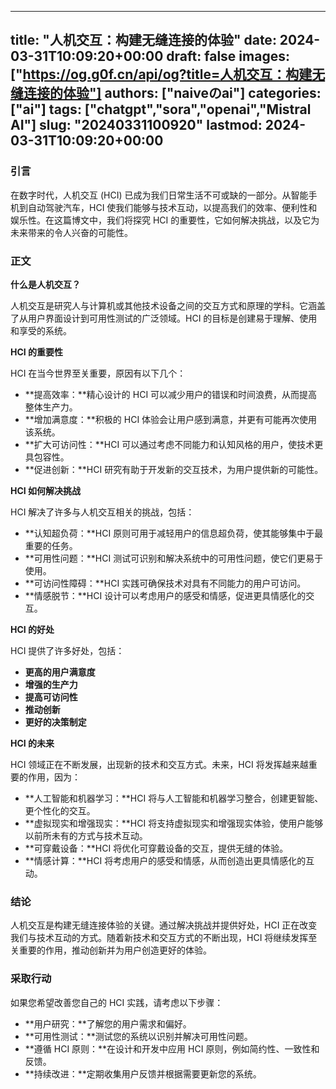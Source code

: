 
---
title: "人机交互：构建无缝连接的体验"
date: 2024-03-31T10:09:20+00:00
draft: false
images: ["https://og.g0f.cn/api/og?title=人机交互：构建无缝连接的体验"]
authors: ["naiveのai"]
categories: ["ai"]
tags: ["chatgpt","sora","openai","Mistral AI"]
slug: "20240331100920"
lastmod: 2024-03-31T10:09:20+00:00
---
### 引言

在数字时代，人机交互 (HCI) 已成为我们日常生活不可或缺的一部分。从智能手机到自动驾驶汽车，HCI 使我们能够与技术互动，以提高我们的效率、便利性和娱乐性。在这篇博文中，我们将探究 HCI 的重要性，它如何解决挑战，以及它为未来带来的令人兴奋的可能性。

### 正文

**什么是人机交互？**

人机交互是研究人与计算机或其他技术设备之间的交互方式和原理的学科。它涵盖了从用户界面设计到可用性测试的广泛领域。HCI 的目标是创建易于理解、使用和享受的系统。

**HCI 的重要性**

HCI 在当今世界至关重要，原因有以下几个：

* **提高效率：**精心设计的 HCI 可以减少用户的错误和时间浪费，从而提高整体生产力。
* **增加满意度：**积极的 HCI 体验会让用户感到满意，并更有可能再次使用该系统。
* **扩大可访问性：**HCI 可以通过考虑不同能力和认知风格的用户，使技术更具包容性。
* **促进创新：**HCI 研究有助于开发新的交互技术，为用户提供新的可能性。

**HCI 如何解决挑战**

HCI 解决了许多与人机交互相关的挑战，包括：

* **认知超负荷：**HCI 原则可用于减轻用户的信息超负荷，使其能够集中于最重要的任务。
* **可用性问题：**HCI 测试可识别和解决系统中的可用性问题，使它们更易于使用。
* **可访问性障碍：**HCI 实践可确保技术对具有不同能力的用户可访问。
* **情感脱节：**HCI 设计可以考虑用户的感受和情感，促进更具情感化的交互。

**HCI 的好处**

HCI 提供了许多好处，包括：

* **更高的用户满意度**
* **增强的生产力**
* **提高可访问性**
* **推动创新**
* **更好的决策制定**

**HCI 的未来**

HCI 领域正在不断发展，出现新的技术和交互方式。未来，HCI 将发挥越来越重要的作用，因为：

* **人工智能和机器学习：**HCI 将与人工智能和机器学习整合，创建更智能、更个性化的交互。
* **虚拟现实和增强现实：**HCI 将支持虚拟现实和增强现实体验，使用户能够以前所未有的方式与技术互动。
* **可穿戴设备：**HCI 将优化可穿戴设备的交互，提供无缝的体验。
* **情感计算：**HCI 将考虑用户的感受和情感，从而创造出更具情感化的互动。

### 结论

人机交互是构建无缝连接体验的关键。通过解决挑战并提供好处，HCI 正在改变我们与技术互动的方式。随着新技术和交互方式的不断出现，HCI 将继续发挥至关重要的作用，推动创新并为用户创造更好的体验。

### 采取行动

如果您希望改善您自己的 HCI 实践，请考虑以下步骤：

* **用户研究：**了解您的用户需求和偏好。
* **可用性测试：**测试您的系统以识别并解决可用性问题。
* **遵循 HCI 原则：**在设计和开发中应用 HCI 原则，例如简约性、一致性和反馈。
* **持续改进：**定期收集用户反馈并根据需要更新您的系统。